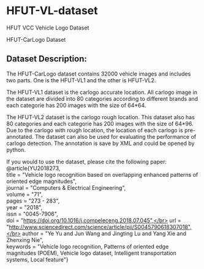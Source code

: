 # HFUT-VL-dataset
HFUT VCC Vehicle Logo Dataset</br>

HFUT-CarLogo Dataset</br>

Dataset Description:</br>
--------------------------
The HFUT-CarLogo dataset contains 32000 vehicle images and includes two parts. One is the HFUT-VL1 and the other is HFUT-VL2.</br>

The HFUT-VL1 dataset is the carlogo accurate location. All carlogo image in the dataset are divided into 80 categories according to different brands and each categorie has 200 images with the size of 64*64.</br>

The HFUT-VL2 dataset is the carlogo rough location. This dataset also has 80 categories and each categorie has 200 images with the size of 64*96. Due to the carlogo with rough location, the location of each carlogo is pre-annotated. The dataset can also be used for evaluating the performance of carlogo detection. The annotation is save by XML and could be opened by python.</br> 

If you would to use the dataset, please cite the following paper:</br>
@article{YU2018273,</br>
title = "Vehicle logo recognition based on overlapping enhanced patterns of oriented edge magnitudes",</br>
journal = "Computers & Electrical Engineering",</br>
volume = "71",</br>
pages = "273 - 283",</br>
year = "2018",</br>
issn = "0045-7906",</br>
doi = "https://doi.org/10.1016/j.compeleceng.2018.07.045",</br>
url = "http://www.sciencedirect.com/science/article/pii/S0045790618307018",</br>
author = "Ye Yu and Jun Wang and Jingting Lu and Yang Xie and Zhenxing Nie",</br>
keywords = "Vehicle logo recognition, Patterns of oriented edge magnitudes (POEM), Vehicle logo dataset, Intelligent transportation systems, Local feature"}</br>
